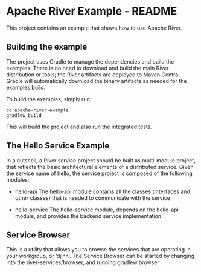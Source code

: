 <!--
 Licensed to the Apache Software Foundation (ASF) under one
 or more contributor license agreements.  See the NOTICE file
 distributed with this work for additional information
 regarding copyright ownership. The ASF licenses this file
 to you under the Apache License, Version 2.0 (the
 "License"); you may not use this file except in compliance
 with the License. You may obtain a copy of the License at

      http://www.apache.org/licenses/LICENSE-2.0

 Unless required by applicable law or agreed to in writing, software
 distributed under the License is distributed on an "AS IS" BASIS,
 WITHOUT WARRANTIES OR CONDITIONS OF ANY KIND, either express or implied.
 See the License for the specific language governing permissions and
 limitations under the License.

-->

Apache River Example - README
=====================

This project contains an example that shows how to use Apache River.

## Building the example

The project uses Gradle to manage the dependencies and build the examples.
There is no need to download and build the main River distribution or tools;
the River artifacts are deployed to Maven Central, Gradle will automatically
download the binary artifacts as needed for the examples build.

To build the examples, simply run:

    cd apache-river-example
    gradlew build

This will build the project and also run the integrated tests.

## The Hello Service Example

In a nutshell, a River service project should be built as multi-module project, that reflects the basic
architectural elements of a distributed service. Given the service name of hello, the service project
is composed of the following modules:

* hello-api
The hello-api module contains all the classes (interfaces and other classes) that is needed to communicate with the service

* hello-service
The hello-service module, depends on the hello-api module, and provides the backend service implementation.


## Service Browser

This is a utility that allows you to browse the services that are operating in your workgroup, or ‘djinn’. The  Service Browser
can be started by changing into the river-services/browser, and running gradlew browser



